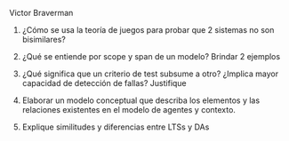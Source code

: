 Victor Braverman

1. ¿Cómo se usa la teoría de juegos para probar que 2 sistemas no son bisimilares?

2. ¿Qué se entiende por scope y span de un modelo? Brindar 2 ejemplos

3. ¿Qué significa que un criterio de test subsume a otro? ¿Implica mayor capacidad de detección de fallas? Justifique

4. Elaborar un modelo conceptual que describa los elementos y las relaciones existentes en el modelo de agentes y contexto.

5. Explique similitudes y diferencias entre LTSs y DAs